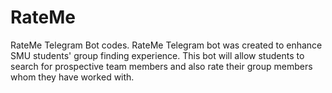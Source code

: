 # RateMe
RateMe Telegram Bot codes. RateMe Telegram bot was created to enhance SMU students' group finding experience. This bot will allow students to search for prospective team members and also rate their group members whom they have worked with.
